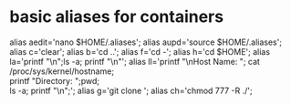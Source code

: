 
# basic aliases for containers 

alias aedit='nano $HOME/.aliases';
alias aupd='source $HOME/.aliases';
alias c='clear';
alias b='cd ..';
alias f='cd -';
alias h='cd $HOME';
alias la='printf "\n";ls -a; printf "\n"';
alias ll='printf "\nHost Name: "; cat /proc/sys/kernel/hostname; \
  printf "Directory: ";pwd; \
  ls -a; printf "\n";';
alias g='git clone ';
alias ch='chmod 777 -R ./';
